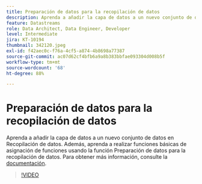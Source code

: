 ```yaml
---
title: Preparación de datos para la recopilación de datos
description: Aprenda a añadir la capa de datos a un nuevo conjunto de datos en Recopilación de datos.
feature: Datastreams
role: Data Architect, Data Engineer, Developer
level: Intermediate
jira: KT-10194
thumbnail: 342120.jpeg
exl-id: f42aec0c-f76a-4cf5-a874-4b8698a77387
source-git-commit: ac07d62cf4bfb6a9a8b383bbfae093304d008b5f
workflow-type: tm+mt
source-wordcount: '68'
ht-degree: 88%

---
```


# Preparación de datos para la recopilación de datos

Aprenda a añadir la capa de datos a un nuevo conjunto de datos en Recopilación de datos. Además, aprenda a realizar funciones básicas de asignación de funciones usando la función Preparación de datos para la recopilación de datos. Para obtener más información, consulte la [documentación](https://experienceleague.adobe.com/docs/experience-platform/edge/fundamentals/datastreams.html#data-prep).

>[!VIDEO](https://video.tv.adobe.com/v/342120/?quality=12&learn=on)
